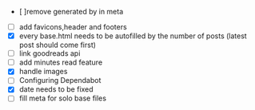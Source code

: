 - [ ]remove generated by in meta
- [ ] add favicons,header and footers 
- [x] every base.html needs to be autofilled by the number of posts (latest post should come first)
- [ ] link goodreads api
- [ ] add minutes read feature
- [x] handle images
- [ ] Configuring Dependabot
- [x] date needs to be fixed
- [ ] fill meta for solo base files
